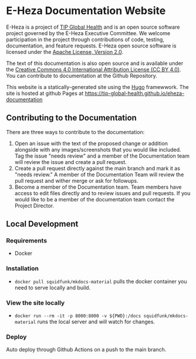 # E-Heza Documentation Website
E-Heza is a project of [TIP Global Health](https://tipglobalhealth.org/) and is an open source software project governed by the E-Heza Executive Committee. We welcome participation in the project through contributions of code, testing, documentation, and feature requests. E-Heza open source software is licensed under the [Apache License, Version 2.0](https://www.apache.org/licenses/LICENSE-2.0).

The text of this documentation is also open source and is available under the [Creative Commons 4.0 International Attribution License (CC BY 4.0)](https://creativecommons.org/licenses/by/4.0/). You can contribute to documentation at the Github Repository.

This website is a statically-generated site using the [Hugo](https://gohugo.io/) framewwork. The site is hosted at github Pages at https://tip-global-health.github.io/eheza-documentation  

## Contributing to the Documentation
There are three ways to contribute to the documentation:
1. Open an issue with the text of the proposed change or addition alongside with any images/screenshots that you would like included. Tag the issue "needs review" and a member of the Documentation team will review the issue and create a pull request.
2. Create a pull request directly against the main branch and mark it as "needs review."  A member of the Documentation Team will review the pull request and wither merge or ask for followups.
3. Become a member of the Documentation team. Team members have access to edit files directly and to review issues and pull requests. If you would like to be a member of the documentation team contact the Project Director.

## Local Development
### Requirements
- Docker

### Installation
- `docker pull squidfunk/mkdocs-material` pulls the docker container you need to serve locally and build.

### View the site locally
- `docker run --rm -it -p 8000:8000 -v ${PWD}:/docs squidfunk/mkdocs-material` runs the local server and will watch for changes.

### Deploy
Auto deploy through Github Actions on a push to the main branch.
